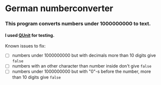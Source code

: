 # German numberconverter
### This program converts numbers under 1000000000 to text.

#### I used [QUnit](https://qunitjs.com/) for testing.

Known issues to fix:
- [ ] numbers under 1000000000 but with decimals more than 10 digits give `false`
- [ ] numbers with an other character than number inside don't give `false`
- [ ] numbers under 1000000000 but with "0"-s before the number, more than 10 digits give `false`
